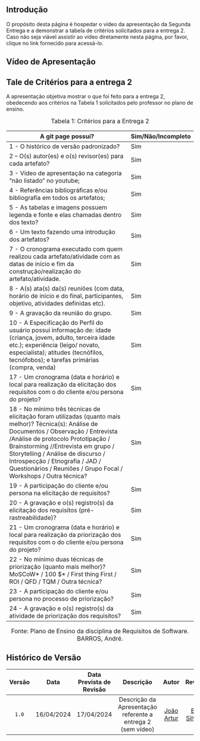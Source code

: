 ## Introdução

O propósito desta página é hospedar o vídeo da apresentação da Segunda Entrega e a demonstrar a tabela de critérios solicitados para a entrega 2. Caso não seja viável assistir ao vídeo diretamente nesta página, por favor, clique no link fornecido para acessá-lo.

## Vídeo de Apresentação

## Tale de Critérios para a entrega 2

A apresentação objetiva mostrar o que foi feito para a entrega 2, obedecendo aos critérios na Tabela 1 solicitados pelo professor no plano de ensino.

<font size="3"><p style="text-align: center">Tabela 1: Critérios para a Entrega 2</p></font>

A git page possui?  | Sim/Não/Incompleto
--------- | ------
1 - O histórico de versão padronizado? | Sim|
2 – O(s) autor(es) e o(s) revisor(es) para cada artefato? | Sim|
3 - Vídeo de apresentação na categoria “não listado” no youtube; | Sim
4 - Referências bibliográficas e/ou bibliografia em todos os artefatos; | Sim|
5 - As tabelas e imagens possuem legenda e fonte e elas chamadas dentro dos texto? | Sim|
6 - Um texto fazendo uma introdução dos artefatos? | Sim|
7 - O cronograma executado com quem realizou cada artefato/atividade com as datas de início e fim da construção/realização do artefato/atividade. | Sim|
8 - A(s) ata(s) da(s) reuniões (com data, horário de início e do final, participantes, objetivo, atividades definidas etc). | Sim|
9 - A gravação da reunião do grupo. | Sim|
10 - A Especificação do Perfil do usuário possui informação de: idade (criança, jovem, adulto, terceira idade etc.); experiência (leigo/ novato, especialista); atitudes (tecnófilos, tecnófobos); e tarefas primárias (compra, venda) | Sim|
17 - Um cronograma (data e horário) e local para realização da elicitação dos requisitos com o do cliente e/ou persona do projeto? | Sim|
18 - No mínimo três técnicas de elicitação foram utilizadas (quanto mais melhor)? Técnica(s): Análise de Documentos / Observação / Entrevista /Análise de protocolo Prototipação / Brainstorming //Entrevista em grupo / Storytelling / Análise de discurso / Introspecção / Etnografia / JAD / Questionários / Reuniões / Grupo Focal / Workshops / Outra técnica? | Sim|
19 - A participação do cliente e/ou persona na elicitação de requisitos? | Sim|
20 - A gravação e o(s) registro(s) da elicitação dos requisitos (pré-rastreabilidade)? | Sim|
21 - Um cronograma (data e horário) e local para realização da priorização dos requisitos com o do cliente e/ou persona do projeto? | Sim|
22 - No mínimo duas técnicas de priorização (quanto mais melhor)? MoSCoW* / 100 $* / First thing First / ROI / QFD / TQM / Outra técnica?| Sim|
23 - A participação do cliente e/ou persona no processo de priorização? | Sim|
24 - A gravação e o(s) registro(s) da atividade de priorização dos requisitos? | Sim|

<font size="3"><p style="text-align: center">Fonte: Plano de Ensino da disciplina de Requisitos de Software. BARROS, André.</p></font>

## <a>Histórico de Versão</a>
|Versão|Data|Data Prevista de Revisão|Descrição|Autor|Revisor|
| :------: | :----------: |:-----------: | :-----------: | :---------: |:---------: |
|`1.0`|16/04/2024|17/04/2024| Descrição da Apresentação referente a entrega 2 (sem vídeo) | [João Artur](https://github.com/joao-artl)|[Eric Silveira](https://github.com/ericbky)|